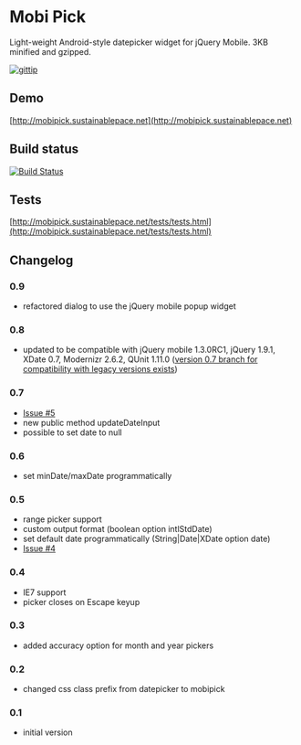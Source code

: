 Mobi Pick
=========

Light-weight Android-style datepicker widget for jQuery Mobile. 3KB minified and gzipped.

 [![gittip](https://raw.github.com/sustainablepace/mobipick/master/donate.png)](https://www.gittip.com/sustainablepace)

Demo
----

[http://mobipick.sustainablepace.net](http://mobipick.sustainablepace.net)

Build status
------------
[![Build Status](https://travis-ci.org/sustainablepace/mobipick.png?branch=master)](https://travis-ci.org/sustainablepace/mobipick)

Tests
-----
[http://mobipick.sustainablepace.net/tests/tests.html](http://mobipick.sustainablepace.net/tests/tests.html)

Changelog
---------
### 0.9 ###
* refactored dialog to use the jQuery mobile popup widget

### 0.8 ###
* updated to be compatible with jQuery mobile 1.3.0RC1, jQuery 1.9.1, XDate 0.7, Modernizr 2.6.2, QUnit 1.11.0 ([version 0.7 branch for compatibility with legacy versions exists](https://github.com/sustainablepace/mobipick/tree/jqm-1.0))

### 0.7 ###
* [Issue #5](https://github.com/sustainablepace/mobipick/issues/5)
* new public method updateDateInput
* possible to set date to null

### 0.6 ###
* set minDate/maxDate programmatically

### 0.5 ###
* range picker support
* custom output format (boolean option intlStdDate)
* set default date programmatically (String|Date|XDate option date)
* [Issue #4](https://github.com/sustainablepace/mobipick/issues/4)

### 0.4 ###

* IE7 support
* picker closes on Escape keyup

### 0.3 ###

 * added accuracy option for month and year pickers

### 0.2 ###

 * changed css class prefix from datepicker to mobipick

### 0.1 ###

 * initial version


